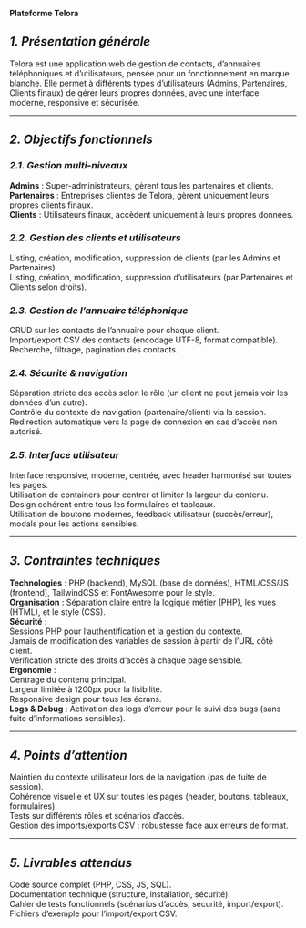 **Plateforme Telora**  

## *1. Présentation générale*

Telora est une application web de gestion de contacts, d’annuaires téléphoniques et d’utilisateurs, pensée pour un fonctionnement en marque blanche. Elle permet à différents types d’utilisateurs (Admins, Partenaires, Clients finaux) de gérer leurs propres données, avec une interface moderne, responsive et sécurisée.

---

## *2. Objectifs fonctionnels*

### *2.1. Gestion multi-niveaux*

**Admins** : Super-administrateurs, gèrent tous les partenaires et clients.  
**Partenaires** : Entreprises clientes de Telora, gèrent uniquement leurs propres clients finaux.  
**Clients** : Utilisateurs finaux, accèdent uniquement à leurs propres données.  

### *2.2. Gestion des clients et utilisateurs*

Listing, création, modification, suppression de clients (par les Admins et Partenaires).  
Listing, création, modification, suppression d’utilisateurs (par Partenaires et Clients selon droits).  

### *2.3. Gestion de l’annuaire téléphonique*

CRUD sur les contacts de l’annuaire pour chaque client.  
Import/export CSV des contacts (encodage UTF-8, format compatible).  
Recherche, filtrage, pagination des contacts.  

### *2.4. Sécurité & navigation*

Séparation stricte des accès selon le rôle (un client ne peut jamais voir les données d’un autre).  
Contrôle du contexte de navigation (partenaire/client) via la session.  
Redirection automatique vers la page de connexion en cas d’accès non autorisé.  

### *2.5. Interface utilisateur*

Interface responsive, moderne, centrée, avec header harmonisé sur toutes les pages.  
Utilisation de containers pour centrer et limiter la largeur du contenu.  
Design cohérent entre tous les formulaires et tableaux.  
Utilisation de boutons modernes, feedback utilisateur (succès/erreur), modals pour les actions sensibles.

---

  

## *3. Contraintes techniques*

**Technologies** : PHP (backend), MySQL (base de données), HTML/CSS/JS (frontend), TailwindCSS et FontAwesome pour le style.  
**Organisation** : Séparation claire entre la logique métier (PHP), les vues (HTML), et le style (CSS).  
**Sécurité** :  
Sessions PHP pour l’authentification et la gestion du contexte.  
Jamais de modification des variables de session à partir de l’URL côté client.  
Vérification stricte des droits d’accès à chaque page sensible.  
**Ergonomie** :  
Centrage du contenu principal.  
Largeur limitée à 1200px pour la lisibilité.  
Responsive design pour tous les écrans.  
**Logs & Debug** : Activation des logs d’erreur pour le suivi des bugs (sans fuite d’informations sensibles).

---

  

## *4. Points d’attention*

Maintien du contexte utilisateur lors de la navigation (pas de fuite de session).  
Cohérence visuelle et UX sur toutes les pages (header, boutons, tableaux, formulaires).  
Tests sur différents rôles et scénarios d’accès.  
Gestion des imports/exports CSV : robustesse face aux erreurs de format.

---

  

## *5. Livrables attendus*

Code source complet (PHP, CSS, JS, SQL).  
Documentation technique (structure, installation, sécurité).  
Cahier de tests fonctionnels (scénarios d’accès, sécurité, import/export).  
Fichiers d’exemple pour l’import/export CSV.
